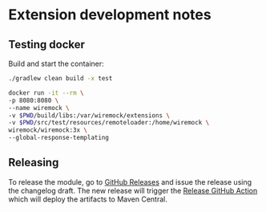 # Extension development notes

## Testing docker

Build and start the container:

```bash
./gradlew clean build -x test
```

```bash
docker run -it --rm \
-p 8080:8080 \
--name wiremock \
-v $PWD/build/libs:/var/wiremock/extensions \
-v $PWD/src/test/resources/remoteloader:/home/wiremock \
wiremock/wiremock:3x \
--global-response-templating
```

## Releasing

To release the module, go to [GitHub Releases](https://github.com/wiremock/wiremock-extension-state/releases) and
issue the release using the changelog draft.
The new release will trigger the [Release GitHub Action](https://github.com/wiremock/wiremock-extension-state/actions/workflows/release.yml)
which will deploy the artifacts to Maven Central.
